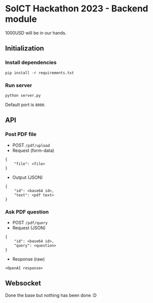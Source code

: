 # SoICT Hackathon 2023 - Backend module
1000USD will be in our hands.

## Initialization

### Install dependencies
```
pip install -r requirements.txt
```

### Run server
```
python server.py
```
Default port is `8000`.

## API
### Post PDF file
- POST `/pdf/upload`
- Request (form-data)
```
{
    "file": <file>
}
```
- Output (JSON)
```
{
    "id": <base64 id>,
    "text": <pdf text>
}
```

### Ask PDF question
- POST `/pdf/query`
- Request (JSON)
```
{
    "id": <base64 id>,
    "query": <question>
}
```
- Response (raw)
```
<OpenAI response>
```

## Websocket
Done the base but nothing has been done :D